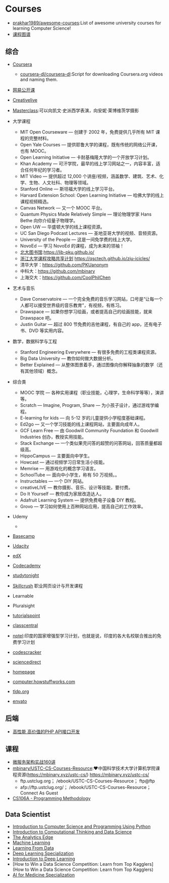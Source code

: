 # Courses

* [prakhar1989/awesome-courses](https://github.com/prakhar1989/awesome-courses):List of awesome university courses for learning Computer Science!
* [课程图谱](http://coursegraph.com/navigation/)

## 综合

* [Coursera](https://www.coursera.org/)
  - [coursera-dl/coursera-dl](https://github.com/coursera-dl/coursera-dl):Script for downloading Coursera.org videos and naming them.
* [网易公开课](https://study.163.com)
* [Creativelive](https://www.creativelive.com/)
* [Masterclass](https://www.masterclass.com/):可以向凯文·史派西学表演，向安妮·莱博维茨学摄影
* 大学课程
  - MIT Open Courseware — 创建于 2002 年，免费提供几乎所有 MIT 课程的完整材料。
  - Open Yale Courses — 提供耶鲁大学的课程，既有传统的网络公开课，也有 MOOC。
  - Open Learning Initiative — 卡耐基梅隆大学的一个开放学习计划。
  - Khan Academy — 可汗学院，最早的线上学习网站之一，内容丰富，适合任何年纪的学习者。
  - MIT Video — 提供超过 12,000 个讲座/视频，涵盖数学、建筑、艺术、化学、生物、人文社科、物理等领域。
  - Stanford Online — 斯坦福大学的线上学习平台。
  - Harvard Extension School: Open Learning Initiative — 哈佛大学的线上课程视频精选。
  - Canvas Network — 又一个 MOOC 平台。
  - Quantum Physics Made Relatively Simple — 理论物理学家 Hans Bethe 向你介绍量子物理学。
  - Open UW — 华盛顿大学的线上课程资源。
  - UC San Diego Podcast Lectures — 圣地亚哥大学的视频、音频资源。
  - University of the People — 这是一间免学费的线上大学。
  - NovoEd — 学习 NovoEd 的课程，成为未来的领袖！
  - [北大图书馆](https://github.com/lib-pku/libpku):<https://lib-pku.github.io/>
  - [浙江大学课程攻略共享计划](https://github.com/QSCTech/zju-icicles) <https://qsctech.github.io/zju-icicles/>
  - 清华大学：<https://github.com/PKUanonym>
  - 中科大：<https://github.com/mbinary>
  - 上海交大：<https://github.com/CoolPhilChen>
* 艺术与音乐
  - Dave Conservatoire — 一个完全免费的音乐学习网站，口号是“让每一个人都可以接受世界级的音乐教育”，有视频，有练习。
  - Drawspace — 如果你想学习绘画，或者提高自己的绘画技能，就来 Drawspace 吧。
  - Justin Guitar — 超过 800 节免费的吉他课程，有自己的 app，还有电子书、DVD 等实用内容。
* 数学，数据科学与工程
  - Stanford Engineering Everywhere — 有很多免费的工程类课程资源。
  - Big Data University — 教你如何做大数据分析。
  - Better Explained — 从整体图景着手，通过图像向你解释抽象的数学（还有其他领域）概念。
* 综合类
  - MOOC 学院 — 各种实用课程（职业技能，心理学，生命科学等等），演讲等。
  - Scratch — Imagine, Program, Share — 为小孩子设计，通过游戏学编程。
  - E-learning for kids — 向 5-12 岁的儿童提供小学程度基础课程。
  - Ed2go — 又一个学习技能的线上课程网站，主要面向成年人。
  - GCF Learn Free — 由 Goodwill Community Foundation 和 Goodwill Industries 创办，教授实用技能。
  - Stack Exchange — 一个类似果壳问答的超赞的问答网站，回答质量都超级高。
  - HippoCampus — 主要面向中学生。
  - Howcast — 通过视频学习日常生活小技能。
  - Memrise — 用游戏化的概念学习语言。
  - SchoolTube — 面向中小学生，称有 50 万视频。。
  - Instructables — 一个 DIY 网站。
  - creativeLIVE — 教你摄影、音乐、设计等技能，要付费。
  - Do It Yourself — 教你成为家居改造达人。
  - Adafruit Learning System — 提供免费电子设备 DIY 教程。
  - Grovo — 学习如何使用上百种网站应用，提高自己的工作效率。

* Udemy
  - [](SaleWebDesign.Com)
* [Basecamp](https://basecamp.com)

* [Udacity](https://www.udacity.com/)
* [edX](https://www.edx.org/)
* [Codecademy](https://www.codecademy.com/)
* [studytonight](https://www.studytonight.com/)
* [Skillcrush](https://skillcrush.com/) 职业网页设计与开发课程
* Learnable
* Pluralsight
* [tutorialspoint](https://www.tutorialspoint.com/index.htm)
* [classcentral](https://www.classcentral.com/)
* [nptel](https://nptel.ac.in/):印度的国家增强型学习计划，也就是说，印度的各大名校联合推出的免费学习计划
* [codescracker](link)
* [sciencedirect](link)
* [homepage](https://homepage.cs.uri.edu/faculty/wolfe/book/Readings/Reading01.htm)
* [computer.howstuffworks.com](link)
* [tldp.org](link)
* [envato](https://tutsplus.com)

## 后端

* [高性能 高价值的PHP API接口开发](https://coding.imooc.com/class/122.html)

## 课程

* [微服务架构实战160讲]()
* [mbinary/USTC-CS-Courses-Resource](https://github.com/mbinary/USTC-CS-Courses-Resource):❤️中国科学技术大学计算机学院课程资源(<https://mbinary.xyz/ustc-cs/>) <https://mbinary.xyz/ustc-cs/>
  - ftp.ustclug.org； /ebook/USTC-CS-Courses-Resource； ftp@ftp
  - afp://ftp.ustclug.org/； /ebook/USTC-CS-Courses-Resource； Connect As Guest
* [CS106A - Programming Methodology](http://web.stanford.edu/class/cs106a/index.html)

## Data Scientist

* [Introduction to Computer Science and Programming Using Python](https://www.edx.org/course/introduction-to-computer-science-and-programming-7)
* [Introduction to Computational Thinking and Data Science](https://www.edx.org/course/introduction-to-computational-thinking-and-data-4)
* [The Analytics Edge](https://www.edx.org/course/the-analytics-edge)
* [Machine Learning](https://www.coursera.org/learn/machine-learning)
* [Learning From Data](https://www.edx.org/course/learning-from-data-introductory-machine-learning)
* [Deep Learning Specialization](https://www.coursera.org/specializations/deep-learning)
* [Introduction to Deep Learning](https://www.coursera.org/learn/intro-to-deep-learning)
* [How to Win a Data Science Competition: Learn from Top Kagglers](How to Win a Data Science Competition: Learn from Top Kagglers)
* [AI for Medicine Specialization](https://www.coursera.org/specializations/ai-for-medicine)
